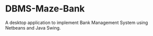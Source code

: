 # DBMS-Maze-Bank
 A desktop application to implement Bank Management System using Netbeans and Java Swing.
